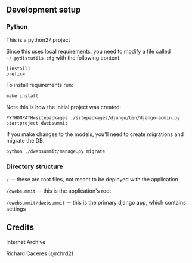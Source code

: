 ## Development setup

### Python

This is a python27 project

Since this uses local requirements, you need to modify a file called `~/.pydistutils.cfg` with the following content.

```
[install]
prefix=
```

To install requirements run:
```
make install
```


Note this is how the initial project was created:
```
PYTHONPATH=sitepackages ./sitepackages/django/bin/django-admin.py startproject dwebsummit
```

If you make changes to the models, you'll need to create migrations and migrate the DB.

```
python ./dwebsummit/manage.py migrate
```

### Directory structure

`/` -- these are root files, not meant to be deployed with the application

`/dwebsummit`  -- this is the application's root

`/dwebsummit/dwebsummit` -- this is the primary django app, which contains settings



## Credits

Internet Archive

Richard Caceres (@rchrd2)

